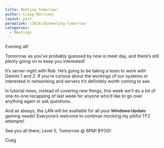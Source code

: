 ```yaml
---
title: Meeting Tomorrow!
author: Craig Morrison
layout: post
permalink: /2014/10/meeting-tomorrow/
categories:
  - Meetings
---
```

Evening all!

Tomorrow, as you&#8217;ve probably guessed by now is meet day, and there&#8217;s still plenty going on to keep you interested!

It&#8217;s server night with Rob. He&#8217;s going to be taking a team to work with Gemini 1 and 2. If you&#8217;re curious about the workings of our systems or interested in networking and servers it&#8217;s definitely worth coming to see.

In tutorial news, instead of covering new things, this week we&#8217;ll do a bit of one-to-one recapping of last week for anyone who&#8217;d like to go over anything again or ask questions.

And as always, the LAN will be available for all your <strike>Windows Update</strike> gaming needs! Everyone&#8217;s welcome to continue mocking my pitiful TF2 attempts!

See you all there; Level 5, Tomorrow @ 6PM! BYOG!

Craig